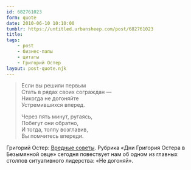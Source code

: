 ```yaml
---
id: 682761023
form: quote
date: 2010-06-10 10:10:00
tumblr: https://untitled.urbansheep.com/post/682761023
title: 
tags:
    - post
    - бизнес-папы
    - цитаты
    - Григорий Остер
layout: post-quote.njk
---
```


<blockquote>
<p>Если вы решили первым<br/>
Стать в рядах своих сограждан —<br/>
Никогда не догоняйте<br/>
Устремившихся вперед.</p>

<p>Через пять минут, ругаясь,<br/>
Побегут они обратно,<br/>
И тогда, толпу возглавив,<br/>
Вы помчитесь впереди.</p>
</blockquote>

Григорий Остер: <a href="http://lib.ru/ANEKDOTY/osterwred.txt">Вредные советы</a>. Рубрика «Дни Григория Остера в Безымянной овце» сегодня повествует нам об одном из главных столпов ситуативного лидерства: «Не догоняй».
